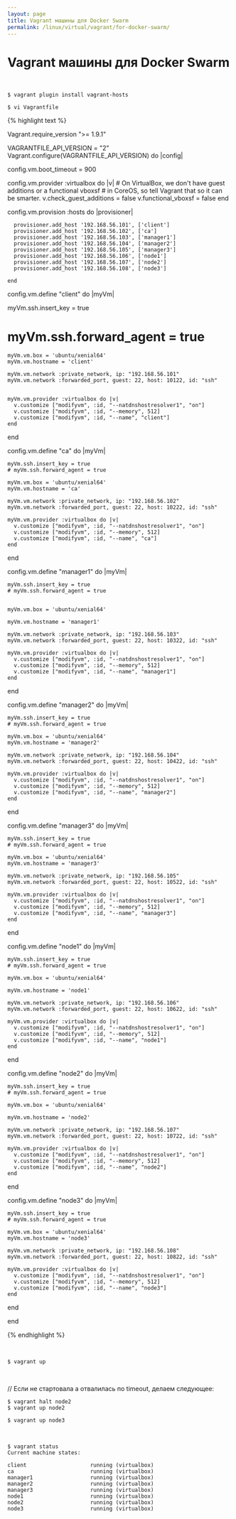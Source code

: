 ```yaml
---
layout: page
title: Vagrant машины для Docker Swarm
permalink: /linux/virtual/vagrant/for-docker-swarm/
---
```



# Vagrant машины для Docker Swarm


<br/>

    $ vagrant plugin install vagrant-hosts

    $ vi Vagrantfile


{% highlight text %}


Vagrant.require_version ">= 1.9.1"


VAGRANTFILE_API_VERSION = "2"
Vagrant.configure(VAGRANTFILE_API_VERSION) do |config|

  config.vm.boot_timeout = 900


  config.vm.provider :virtualbox do |v|
      # On VirtualBox, we don't have guest additions or a functional vboxsf
      # in CoreOS, so tell Vagrant that so it can be smarter.
      v.check_guest_additions = false
      v.functional_vboxsf     = false
    end


  config.vm.provision :hosts do |provisioner|

      provisioner.add_host '192.168.56.101', ['client']
      provisioner.add_host '192.168.56.102', ['ca']
      provisioner.add_host '192.168.56.103', ['manager1']
      provisioner.add_host '192.168.56.104', ['manager2']
      provisioner.add_host '192.168.56.105', ['manager3']
      provisioner.add_host '192.168.56.106', ['node1']
      provisioner.add_host '192.168.56.107', ['node2']
      provisioner.add_host '192.168.56.108', ['node3']

    end


  config.vm.define "client" do |myVm|

   myVm.ssh.insert_key = true
   #  myVm.ssh.forward_agent = true

    myVm.vm.box = 'ubuntu/xenial64'
    myVm.vm.hostname = 'client'

    myVm.vm.network :private_network, ip: "192.168.56.101"
    myVm.vm.network :forwarded_port, guest: 22, host: 10122, id: "ssh"


    myVm.vm.provider :virtualbox do |v|
      v.customize ["modifyvm", :id, "--natdnshostresolver1", "on"]
      v.customize ["modifyvm", :id, "--memory", 512]
      v.customize ["modifyvm", :id, "--name", "client"]
    end
  end

  config.vm.define "ca" do |myVm|

    myVm.ssh.insert_key = true
    # myVm.ssh.forward_agent = true

    myVm.vm.box = 'ubuntu/xenial64'
    myVm.vm.hostname = 'ca'

    myVm.vm.network :private_network, ip: "192.168.56.102"
    myVm.vm.network :forwarded_port, guest: 22, host: 10222, id: "ssh"

    myVm.vm.provider :virtualbox do |v|
      v.customize ["modifyvm", :id, "--natdnshostresolver1", "on"]
      v.customize ["modifyvm", :id, "--memory", 512]
      v.customize ["modifyvm", :id, "--name", "ca"]
    end
  end


  config.vm.define "manager1" do |myVm|

    myVm.ssh.insert_key = true
    # myVm.ssh.forward_agent = true


    myVm.vm.box = 'ubuntu/xenial64'

    myVm.vm.hostname = 'manager1'

    myVm.vm.network :private_network, ip: "192.168.56.103"
    myVm.vm.network :forwarded_port, guest: 22, host: 10322, id: "ssh"

    myVm.vm.provider :virtualbox do |v|
      v.customize ["modifyvm", :id, "--natdnshostresolver1", "on"]
      v.customize ["modifyvm", :id, "--memory", 512]
      v.customize ["modifyvm", :id, "--name", "manager1"]
    end
  end


  config.vm.define "manager2" do |myVm|

    myVm.ssh.insert_key = true
    # myVm.ssh.forward_agent = true

    myVm.vm.box = 'ubuntu/xenial64'
    myVm.vm.hostname = 'manager2'

    myVm.vm.network :private_network, ip: "192.168.56.104"
    myVm.vm.network :forwarded_port, guest: 22, host: 10422, id: "ssh"

    myVm.vm.provider :virtualbox do |v|
      v.customize ["modifyvm", :id, "--natdnshostresolver1", "on"]
      v.customize ["modifyvm", :id, "--memory", 512]
      v.customize ["modifyvm", :id, "--name", "manager2"]
    end
  end


  config.vm.define "manager3" do |myVm|

    myVm.ssh.insert_key = true
    # myVm.ssh.forward_agent = true

    myVm.vm.box = 'ubuntu/xenial64'
    myVm.vm.hostname = 'manager3'

    myVm.vm.network :private_network, ip: "192.168.56.105"
    myVm.vm.network :forwarded_port, guest: 22, host: 10522, id: "ssh"

    myVm.vm.provider :virtualbox do |v|
      v.customize ["modifyvm", :id, "--natdnshostresolver1", "on"]
      v.customize ["modifyvm", :id, "--memory", 512]
      v.customize ["modifyvm", :id, "--name", "manager3"]
    end
  end


  config.vm.define "node1" do |myVm|

    myVm.ssh.insert_key = true
    # myVm.ssh.forward_agent = true

    myVm.vm.box = 'ubuntu/xenial64'

    myVm.vm.hostname = 'node1'

    myVm.vm.network :private_network, ip: "192.168.56.106"
    myVm.vm.network :forwarded_port, guest: 22, host: 10622, id: "ssh"

    myVm.vm.provider :virtualbox do |v|
      v.customize ["modifyvm", :id, "--natdnshostresolver1", "on"]
      v.customize ["modifyvm", :id, "--memory", 512]
      v.customize ["modifyvm", :id, "--name", "node1"]
    end
  end


  config.vm.define "node2" do |myVm|

    myVm.ssh.insert_key = true
    # myVm.ssh.forward_agent = true

    myVm.vm.box = 'ubuntu/xenial64'

    myVm.vm.hostname = 'node2'

    myVm.vm.network :private_network, ip: "192.168.56.107"
    myVm.vm.network :forwarded_port, guest: 22, host: 10722, id: "ssh"

    myVm.vm.provider :virtualbox do |v|
      v.customize ["modifyvm", :id, "--natdnshostresolver1", "on"]
      v.customize ["modifyvm", :id, "--memory", 512]
      v.customize ["modifyvm", :id, "--name", "node2"]
    end
  end


  config.vm.define "node3" do |myVm|

    myVm.ssh.insert_key = true
    # myVm.ssh.forward_agent = true

    myVm.vm.box = 'ubuntu/xenial64'
    myVm.vm.hostname = 'node3'

    myVm.vm.network :private_network, ip: "192.168.56.108"
    myVm.vm.network :forwarded_port, guest: 22, host: 10822, id: "ssh"

    myVm.vm.provider :virtualbox do |v|
      v.customize ["modifyvm", :id, "--natdnshostresolver1", "on"]
      v.customize ["modifyvm", :id, "--memory", 512]
      v.customize ["modifyvm", :id, "--name", "node3"]
    end
  end

end

{% endhighlight %}


<br/>

    $ vagrant up


<br/>

// Если не стартовала а отвалилась по timeout, делаем следующее:

    $ vagrant halt node2
    $ vagrant up node2

    $ vagrant up node3

<br/>

    $ vagrant status
    Current machine states:

    client                    running (virtualbox)
    ca                        running (virtualbox)
    manager1                  running (virtualbox)
    manager2                  running (virtualbox)
    manager3                  running (virtualbox)
    node1                     running (virtualbox)
    node2                     running (virtualbox)
    node3                     running (virtualbox)
